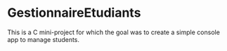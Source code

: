 # GestionnaireEtudiants

This is a C mini-project for which the goal was to create a simple console app to manage students.
